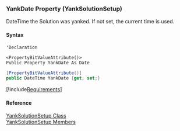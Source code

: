﻿### YankDate Property (YankSolutionSetup)

DateTime the Solution was yanked. If not set, the current time is used.

#### Syntax

```vbnet
'Declaration

<PropertyBitValueAttribute()>
Public Property YankDate As Date
```

```csharp
[PropertyBitValueAttribute()]
public DateTime YankDate {get; set;}
```

[!include[Requirements](../partials/requirements.md)]

#### Reference

[YankSolutionSetup Class](FChoice.Toolkits.Clarify~FChoice.Toolkits.Clarify.Interfaces.YankSolutionSetup.md)  
[YankSolutionSetup Members](FChoice.Toolkits.Clarify~FChoice.Toolkits.Clarify.Interfaces.YankSolutionSetup_members.md)